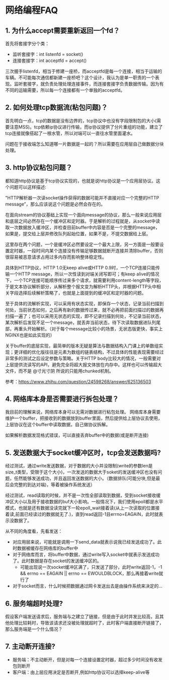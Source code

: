 # 网络编程FAQ

## 1. 为什么accept需要重新返回一个fd？
首先将套接字分个类：

- 监听套接字：int listenfd = socket()
- 连接套接字：int acceptfd = accept()

三次握手listenfd，相当于修建一座桥，而acceptfd是每一个连接，相当于运输的车辆。不可能每次通信都新建一座桥吧？这个设计，我认为是单一职责的一个表现。监听套接字，就负责处理处理连接事件，而连接套接字负责数据传输。因为有不同的运输需要，所以每一个连接都有一个单独的acceptfd。

## 2. 如何处理tcp数据流(粘包问题)？
首先明白一点，tcp的数据是没有边界的，tcp协议中也没有字段限制包的大小(需要注意MSS)。tcp依赖ip协议进行传输，而ip协议提供了分片重组的功能，建立了tcp连接就像搭起了一根水管，所以对端可以一直往水管里面灌水。

问题在于接收端怎么知道哪一片数据是一起的？所以需要在应用层自己做数据分块处理。

## 3. http协议粘包问题？
都知道http协议是基于tcp协议实现的，也就是说http协议是一个应用层协议。这个问题可以这样描述:

"HTTP解析器一次读socket操作获得的数据可能并不直接对应一个完整的HTTP message”，那么应该说这个问题是必然会存在的。

在面向stream的协议基础上实现一个面向message的协议，那么一般来说应用层和底层之间必然存在一个缓冲区和定时器。于是解析的过程就是，从socket中读取一次数据放入缓冲区，并检查目前buffer中内容是否是一个完整的message，如果是，提交给上层并修改队列起始位置，如果不是，不提交数据给上层。

这里存在两个问题，一个是缓冲区必然要设定一个最大上限，另一方面是一般要设置定时器，一段时间内某个连接没有传输足够数据就断开连接并清除buffer，否则很容易被恶意请求占用过多内存而影响整体稳定性。

具体到HTTP协议，HTTP 1.0无keep alive或HTTP 0.9时，一个TCP连接只能传输一个HTTP message，所以一次性读到对端关闭写即可；有keep alive的情况下，一个TCP连接可能顺序传过来多个请求，就需要利用content-length等字段，于是文本协议解析部分，从解析整个报文变为解析HTTP头，并根据HTTP头中相关字段选择后续解析策略了，也就是上面提到的缓冲区和定时器的问题。

至于具体的流解析实现，可以采用有状态实现，即保存一个状态，记录当前扫描到何处，当前状态如何，之后再有新的数据传过来，就不必再把前面扫描过的数据再扫描一遍了；也可以采用无状态的实现，即不记录扫描到何处，不记录当前状态，某次解析后发现不足一个message，就丢弃当前状态，待下次读取数据进队列尾部，再重头开始解析。（对于每个message比较小的场景，无状态版更快，事实上NGINX也是如此实现的）

关于buffer的底层实现，最简单的版本无疑是算法与数据结构入门课上的单数组实现；更详细的优化版往往是元素为数组的链表结构，不过具体的性能表现需要经过非常多的测试之后设定参数与策略。关于HTTP body比较大的情况，一般需要对上层提供流读写的API，避免完全将超大报文体放在内存中。这样也可以传输超大文件，而不是 @寸光寸阴 所说的只能用chunked机制。

参考：https://www.zhihu.com/question/24598268/answer/625136503

## 4. 网络库本身是否需要进行拆包处理？
我目前的理解来说，网络库本身可以无需对数据进行粘包处理。
网络库本身需要维护一个buffer，把接收到的数据放到buffer里面，然后提供给上层协议去使用，上层协议在这个buffer中读取数据，自己做协议拆解。

如果解析数据发现格式错误，可以直接丢弃buffer中的数据(或是断开连接)


## 5. 发送数据大于socket缓冲区时，tcp会发送数据吗?
经过测试，通过write发送数据，对于数据的大小并没限制(write的参数len是size_t类型，受限于这个大小)，一次发送的数据大于soket的发送缓冲区也没有问题，任然能够发送成功，并且返回发送数据的大小。（数据排队(可能分块,但是最后会完整的到达对端)，等着被操作系统发送）

经过测试，read读取的时候，并不是一次性全部读取到数据，受到socket接收缓冲区大小以及用于接收数据的buf大小影响。一般情况下，我们使用epoll都是水平模式，也就是还有数据没读完就下一轮epoll_wait接着读(从上一次读取的位置接着读,前面已经读过的数据就无了.)，直到read返回-1且errno=EAGAIN，此时就表示没数据了。


从不同的角度看，先看发送：
- 对应用层来说，可能就是调用一下send_data就表示说我已经发送成功了。此时数据被缓存在网络库的buffer中
- 对于网络库而言，将buffer中数据，通过write写入socket中就表示发送成功了。此时数据是存在socket的发送缓冲区的。
    - 可能出现说一次socket缓冲区满了，只发送了部分，此时write返回-1，-1 && errno == EAGAIN || errno == EWOULDBLOCK，那么再接着write就行了
- 对于socket而言，什么时候把数据通过网卡发送出去是由操作系统来决定的...

## 6. 服务端超时处理?

假设客户端发送请求后，服务端与之建立了链接，但是由于此时并发比较高，且其他处理比较耗时，导致该请求还没被处理就超时了，此时客户端直接断开链接了，那么服务端是一个什么情况？

## 7. 主动断开连接?
- 服务端：不主动断开，但是对每一个连接设置定时器，超过多少时间没有收发包则断开
- 客户端：由上层应用决定是否断开,例如http协议可以选择keep-alive等